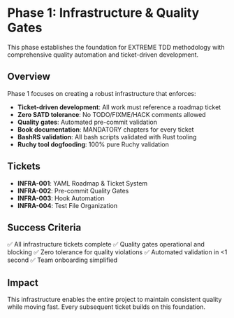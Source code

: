 # Phase 1: Infrastructure & Quality Gates

This phase establishes the foundation for EXTREME TDD methodology with comprehensive quality automation and ticket-driven development.

## Overview

Phase 1 focuses on creating a robust infrastructure that enforces:
- **Ticket-driven development**: All work must reference a roadmap ticket
- **Zero SATD tolerance**: No TODO/FIXME/HACK comments allowed
- **Quality gates**: Automated pre-commit validation
- **Book documentation**: MANDATORY chapters for every ticket
- **BashRS validation**: All bash scripts validated with Rust tooling
- **Ruchy tool dogfooding**: 100% pure Ruchy validation

## Tickets

- **INFRA-001**: YAML Roadmap & Ticket System
- **INFRA-002**: Pre-commit Quality Gates
- **INFRA-003**: Hook Automation
- **INFRA-004**: Test File Organization

## Success Criteria

✅ All infrastructure tickets complete
✅ Quality gates operational and blocking
✅ Zero tolerance for quality violations
✅ Automated validation in <1 second
✅ Team onboarding simplified

## Impact

This infrastructure enables the entire project to maintain consistent quality while moving fast. Every subsequent ticket builds on this foundation.
